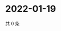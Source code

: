 # 2022-01-19

共 0 条

<!-- BEGIN WEIBO -->
<!-- 最后更新时间 Wed Jan 19 2022 01:25:06 GMT+0800 (China Standard Time) -->

<!-- END WEIBO -->
